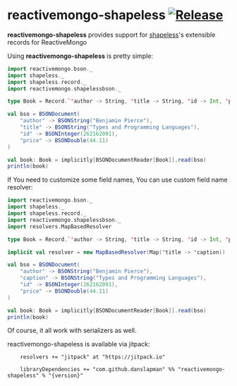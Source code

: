 reactivemongo-shapeless [![Release](https://jitpack.io/v/danslapman/reactivemongo-shapeless.svg)](https://jitpack.io/#danslapman/reactivemongo-shapeless)
=========
**reactivemongo-shapeless** provides support for [shapeless](https://github.com/milessabin/shapeless)'s extensible records for ReactiveMongo

Using **reactivemongo-shapeless** is pretty simple:
```scala
import reactivemongo.bson._
import shapeless._
import shapeless.record._
import reactivemongo.shapelessbson._

type Book = Record.`'author -> String, 'title -> String, 'id -> Int, 'price -> Double`.T

val bso = BSONDocument(
    "author" -> BSONString("Benjamin Pierce"),
    "title" -> BSONString("Types and Programming Languages"),
    "id" -> BSONInteger(262162091),
    "price" -> BSONDouble(44.11)
)

val book: Book = implicitly[BSONDocumentReader[Book]].read(bso)
println(book)
```

If You need to customize some field names, You can use custom field name resolver:

```scala
import reactivemongo.bson._
import shapeless._
import shapeless.record._
import reactivemongo.shapelessbson._
import resolvers.MapBasedResolver

type Book = Record.`'author -> String, 'title -> String, 'id -> Int, 'price -> Double`.T

implicit val resolver = new MapBasedResolver(Map('title -> 'caption))

val bso = BSONDocument(
    "author" -> BSONString("Benjamin Pierce"),
    "caption" -> BSONString("Types and Programming Languages"),
    "id" -> BSONInteger(262162091),
    "price" -> BSONDouble(44.11)
)

val book: Book = implicitly[BSONDocumentReader[Book]].read(bso)
println(book)
```

Of course, it all work with serializers as well.

reactivemongo-shapeless is available via jitpack:
```
    resolvers += "jitpack" at "https://jitpack.io"

    libraryDependencies += "com.github.danslapman" %% "reactivemongo-shapeless" % "{version}"
```